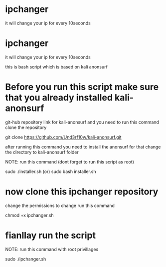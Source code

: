 # ipchanger
it will change your ip for every 10seconds
# ipchanger
it will change your ip for every 10seconds


this is bash script
which is based on kali anonsurf

# Before you run this script make sure that you already installed kali-anonsurf

git-hub repository link for kali-anonsurf and you need to run this command clone the repository

git clone https://github.com/Und3rf10w/kali-anonsurf.git

after running this command you need to install the anonsurf for that change the directory to kali-anonsurf folder

NOTE: run this command (dont forget to run this script as root)

sudo ./installer.sh  (or) sudo bash installer.sh

# now clone this ipchanger repository

change the permissions to change run this command

chmod +x ipchanger.sh

# fianllay run the script
NOTE: run this command with root privillages

sudo ./ipchanger.sh
